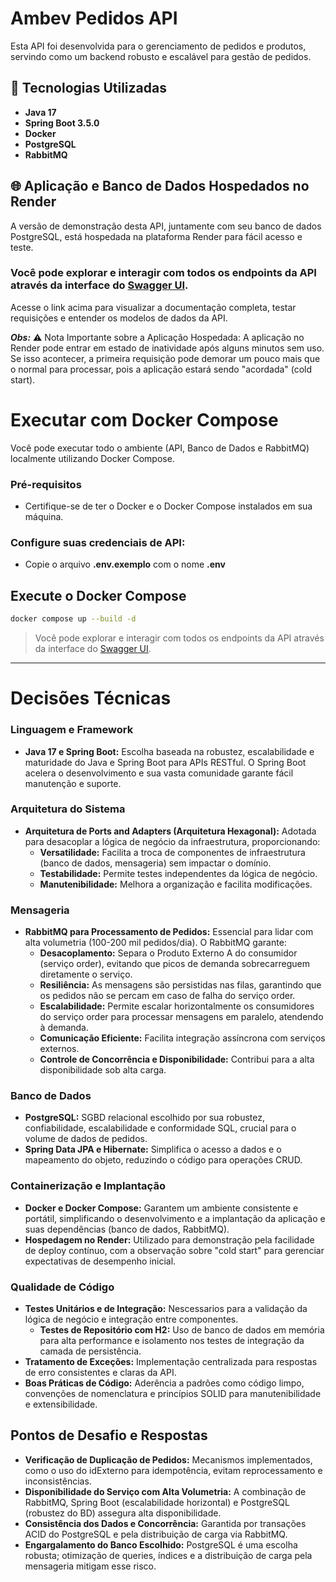 # Ambev Pedidos API

Esta API foi desenvolvida para o gerenciamento de pedidos e produtos, servindo como um backend robusto e escalável para gestão de pedidos.

## 🚀 Tecnologias Utilizadas

*   **Java 17**
*   **Spring Boot 3.5.0**
*   **Docker**
*   **PostgreSQL**
*   **RabbitMQ**

## 🌐 Aplicação e Banco de Dados Hospedados no Render
A versão de demonstração desta API, juntamente com seu banco de dados PostgreSQL, está hospedada na plataforma Render para fácil acesso e teste.

### Você pode explorar e interagir com todos os endpoints da API através da interface do [Swagger UI](https://ambev-pedidos.onrender.com/swagger-ui/index.html#/).

Acesse o link acima para visualizar a documentação completa, testar requisições e entender os modelos de dados da API.

**_Obs:_**  ⚠️ Nota Importante sobre a Aplicação Hospedada:
A aplicação no Render pode entrar em estado de inatividade após alguns minutos sem uso. Se isso acontecer, a primeira requisição pode demorar um pouco mais que o normal para processar, pois a aplicação estará sendo "acordada" (cold start).

# **Executar com Docker Compose**
Você pode executar todo o ambiente (API, Banco de Dados e RabbitMQ) localmente utilizando Docker Compose.

### **Pré-requisitos**
- Certifique-se de ter o Docker e o Docker Compose instalados em sua máquina.

### **Configure suas credenciais de API:**
- Copie o arquivo **.env.exemplo** com o nome **.env**

## **Execute o Docker Compose**
```bash
docker compose up --build -d
```

> Você pode explorar e interagir com todos os endpoints da API através da interface do [Swagger UI](http://localhost:8080/swagger-ui/index.html).

---
# Decisões Técnicas

### Linguagem e Framework

- **Java 17 e Spring Boot:** Escolha baseada na robustez, escalabilidade e maturidade do Java e Spring Boot para APIs RESTful. O Spring Boot acelera o desenvolvimento e sua vasta comunidade garante fácil manutenção e suporte.

### Arquitetura do Sistema
- **Arquitetura de Ports and Adapters (Arquitetura Hexagonal):** Adotada para desacoplar a lógica de negócio da infraestrutura, proporcionando:
    - **Versatilidade:** Facilita a troca de componentes de infraestrutura (banco de dados, mensageria) sem impactar o domínio.
    - **Testabilidade:** Permite testes independentes da lógica de negócio.
    - **Manutenibilidade:** Melhora a organização e facilita modificações.

### Mensageria
- **RabbitMQ para Processamento de Pedidos:** Essencial para lidar com alta volumetria (100-200 mil pedidos/dia). O RabbitMQ garante:
    - **Desacoplamento:** Separa o Produto Externo A do consumidor (serviço order), evitando que picos de demanda sobrecarreguem diretamente o serviço.
    - **Resiliência:** As mensagens são persistidas nas filas, garantindo que os pedidos não se percam em caso de falha do serviço order.
    - **Escalabilidade:** Permite escalar horizontalmente os consumidores do serviço order para processar mensagens em paralelo, atendendo à demanda.
    - **Comunicação Eficiente:** Facilita integração assíncrona com serviços externos.
    - **Controle de Concorrência e Disponibilidade:** Contribui para a alta disponibilidade sob alta carga.

### Banco de Dados
- **PostgreSQL:** SGBD relacional escolhido por sua robustez, confiabilidade, escalabilidade e conformidade SQL, crucial para o volume de dados de pedidos.
- **Spring Data JPA e Hibernate:** Simplifica o acesso a dados e o mapeamento do objeto, reduzindo o código para operações CRUD.

### Containerização e Implantação
- **Docker e Docker Compose:** Garantem um ambiente consistente e portátil, simplificando o desenvolvimento e a implantação da aplicação e suas dependências (banco de dados, RabbitMQ).
- **Hospedagem no Render:** Utilizado para demonstração pela facilidade de deploy contínuo, com a observação sobre "cold start" para gerenciar expectativas de desempenho inicial.

### Qualidade de Código
- **Testes Unitários e de Integração:** Nescessarios para a validação da lógica de negócio e integração entre componentes.
  - **Testes de Repositório com H2:** Uso de banco de dados em memória para alta performance e isolamento nos testes de integração da camada de persistência.
- **Tratamento de Exceções:** Implementação centralizada para respostas de erro consistentes e claras da API.
- **Boas Práticas de Código:** Aderência a padrões como código limpo, convenções de nomenclatura e princípios SOLID para manutenibilidade e extensibilidade.

## Pontos de Desafio e Respostas
- **Verificação de Duplicação de Pedidos:** Mecanismos implementados, como o uso do idExterno para idempotência, evitam reprocessamento e inconsistências.
- **Disponibilidade do Serviço com Alta Volumetria:** A combinação de RabbitMQ, Spring Boot (escalabilidade horizontal) e PostgreSQL (robustez do BD) assegura alta disponibilidade.
- **Consistência dos Dados e Concorrência:** Garantida por transações ACID do PostgreSQL e pela distribuição de carga via RabbitMQ.
- **Engargalamento do Banco Escolhido:** PostgreSQL é uma escolha robusta; otimização de queries, índices e a distribuição de carga pela mensageria mitigam esse risco.
